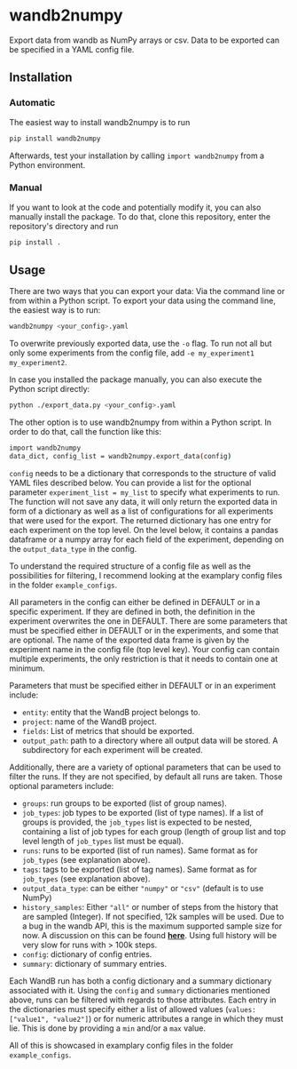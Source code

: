 # wandb2numpy

Export data from wandb as NumPy arrays or csv. Data to be exported can be specified in a YAML config file.

## Installation

### Automatic
The easiest way to install wandb2numpy is to run
```bash
pip install wandb2numpy
```
Afterwards, test your installation by calling `import wandb2numpy` from a Python environment.

### Manual
If you want to look at the code and potentially modify it, you can also manually install the package. To do that, clone this repository, enter the repository's directory and run

```bash
pip install .
```

## Usage

There are two ways that you can export your data: Via the command line or from within a Python script.
To export your data using the command line, the easiest way is to run:
```bash
wandb2numpy <your_config>.yaml
```

To overwrite previously exported data, use the `-o` flag. To run not all but only some experiments from the config file, add `-e my_experiment1 my_experiment2`.

In case you installed the package manually, you can also execute the Python script directly:
```bash
python ./export_data.py <your_config>.yaml
```

The other option is to use wandb2numpy from within a Python script. In order to do that, call the function like this:
```bash
import wandb2numpy
data_dict, config_list = wandb2numpy.export_data(config)
```
`config` needs to be a dictionary that corresponds to the structure of valid YAML files described below. You can provide a list for the optional parameter `experiment_list = my_list` to specify what experiments to run. The function will not save any data, it will only return the exported data in form of a dictionary as well as a list of configurations for all experiments that were used for the export. The returned dictionary has one entry for each experiment on the top level. On the level below, it contains a pandas dataframe or a numpy array for each field of the experiment, depending on the `output_data_type` in the config.

To understand the required structure of a config file as well as the possibilities for filtering, I recommend looking at the examplary config files in the folder `example_configs`.

All parameters in the config can either be defined in DEFAULT or in a specific experiment. If they are defined in both, the definition in the experiment overwrites the one in DEFAULT. There are some parameters that must be specified either in DEFAULT or in the experiments, and some that are optional. The name of the exported data frame is given by the experiment name in the config file (top level key). Your config can contain multiple experiments, the only restriction is that it needs to contain one at minimum.

Parameters that must be specified either in DEFAULT or in an experiment include:
* `entity`: entity that the WandB project belongs to.
* `project`: name of the WandB project.
* `fields`: List of metrics that should be exported.
* `output_path`: path to a directory where all output data will be stored. A subdirectory for each experiment will be created.

Additionally, there are a variety of optional parameters that can be used to filter the runs. If they are not specified, by default all runs are taken. Those optional parameters include:
* `groups`: run groups to be exported (list of group names). 
* `job_types`: job types to be exported (list of type names). If a list of groups is provided, the `job_types` list is expected to be nested, containing a list of job types for each group (length of group list and top level length of `job_types` list must be equal).
* `runs`: runs to be exported (list of run names). Same format as for `job_types` (see explanation above).
* `tags`:  tags to be exported (list of tag names). Same format as for `job_types` (see explanation above).
* `output_data_type`: can be either `"numpy"` or `"csv"` (default is to use NumPy)
* `history_samples`: Either `"all"` or number of steps from the history that are sampled (Integer). If not specified, 12k samples will be used. Due to a bug in the wandb API, this is the maximum supported sample size for now. A discussion on this can be found [**here**](https://community.wandb.ai/t/calling-run-history-samples-n-samples-returns-a-sample-size-different-from-n-samples/3414). Using full history will be very slow for runs with > 100k steps.
* `config`: dictionary of config entries.
* `summary`: dictionary of summary entries.

Each WandB run has both a config dictionary and a summary dictionary associated with it. Using the `config` and `summary` dictionaries mentioned above, runs can be filtered with regards to those attributes. Each entry in the dictionaries must specify either a list of allowed values (`values: ["value1", "value2"]`) or for numeric attributes a range in which they must lie. This is done by providing a `min` and/or a `max` value.

All of this is showcased in examplary config files in the folder `example_configs`.